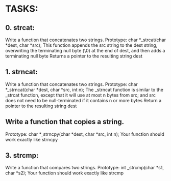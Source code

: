 # TASKS:
## 0. strcat:
Write a function that concatenates two strings.
	Prototype: char *_strcat(char *dest, char *src);
	This function appends the src string to the dest string, overwriting the terminating null byte (\0) at the end of dest, and then adds a terminating null byte
	Returns a pointer to the resulting string dest

## 1. strncat:
Write a function that concatenates two strings.
	Prototype: char *_strncat(char *dest, char *src, int n);
	The _strncat function is similar to the _strcat function, except that
		it will use at most n bytes from src; and
		src does not need to be null-terminated if it contains n or more bytes
	Return a pointer to the resulting string dest

## Write a function that copies a string.
Prototype: char *_strncpy(char *dest, char *src, int n);
	Your function should work exactly like strncpy

## 3. strcmp:
Write a function that compares two strings.
	Prototype: int _strcmp(char *s1, char *s2);
	Your function should work exactly like strcmp
